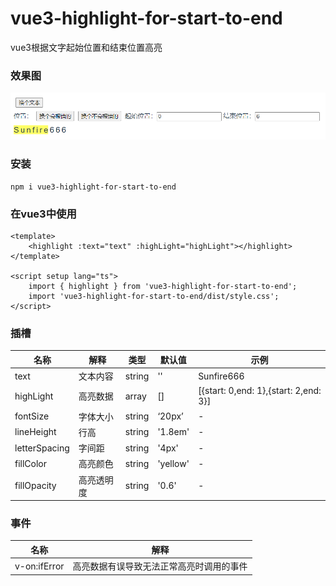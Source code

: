 # vue3-highlight-for-start-to-end

vue3根据文字起始位置和结束位置高亮

### 效果图

![demo](public/demo.png)

### 安装

```
npm i vue3-highlight-for-start-to-end
```

### 在vue3中使用

```vue
<template>
    <highlight :text="text" :highLight="highLight"></highlight>
</template>

<script setup lang="ts">
    import { highlight } from 'vue3-highlight-for-start-to-end';
    import 'vue3-highlight-for-start-to-end/dist/style.css';
</script>
```

### 插槽

| 名称          | 解释       | 类型   | 默认值   | 示例                                  |
| ------------- | ---------- | ------ | -------- | ------------------------------------- |
| text          | 文本内容   | string | ''       | Sunfire666                            |
| highLight     | 高亮数据   | array  | []       | [{start: 0,end: 1},{start: 2,end: 3}] |
| fontSize      | 字体大小   | string | ‘20px’   | -                                     |
| lineHeight    | 行高       | string | '1.8em'  | -                                     |
| letterSpacing | 字间距     | string | '4px'    | -                                     |
| fillColor     | 高亮颜色   | string | 'yellow' | -                                     |
| fillOpacity   | 高亮透明度 | string | '0.6'    | -                                     |

### 事件

| 名称         | 解释                                     |
| ------------ | ---------------------------------------- |
| v-on:ifError | 高亮数据有误导致无法正常高亮时调用的事件 |
